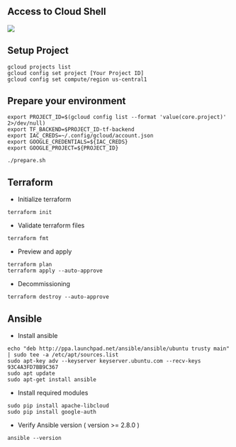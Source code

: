 ## Access to Cloud Shell

<p>
  <a target="__blank" href="https://console.cloud.google.com/cloudshell/open?authuser=1&project=iac-demo-249505&cloudshell_git_repo=https://github.com/kanchimo/iac-101.git&amp;open_in_editor=README.md"><img src="https://storage.googleapis.com/gweb-cloudblog-publish/images/google_cloud_shell.max-300x300.png"/></a>
</p>

## Setup Project
```
gcloud projects list
gcloud config set project [Your Project ID]
gcloud config set compute/region us-central1
```

## Prepare your environment
```
export PROJECT_ID=$(gcloud config list --format 'value(core.project)' 2>/dev/null)
export TF_BACKEND=$PROJECT_ID-tf-backend
export IAC_CREDS=~/.config/gcloud/account.json
export GOOGLE_CREDENTIALS=${IAC_CREDS}
export GOOGLE_PROJECT=${PROJECT_ID}
```

```
./prepare.sh
```

## Terraform
* Initialize terraform
```
terraform init
```
* Validate terraform files
```
terraform fmt
```
* Preview and apply
```
terraform plan
terraform apply --auto-approve
```

* Decommissioning
```
terraform destroy --auto-approve
```

## Ansible
* Install ansible
```
echo "deb http://ppa.launchpad.net/ansible/ansible/ubuntu trusty main" | sudo tee -a /etc/apt/sources.list
sudo apt-key adv --keyserver keyserver.ubuntu.com --recv-keys 93C4A3FD7BB9C367
sudo apt update
sudo apt-get install ansible
```
* Install required modules
```
sudo pip install apache-libcloud
sudo pip install google-auth
```

* Verify Ansible version ( version >= 2.8.0 )
```
ansible --version
```




